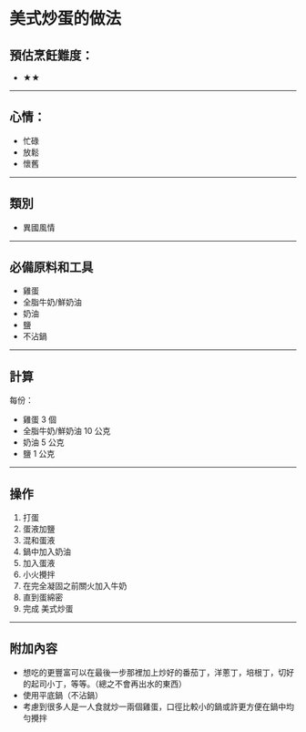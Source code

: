 # 美式炒蛋的做法

## 預估烹飪難度：

- ★★

---

## 心情：

- 忙碌
- 放鬆
- 懷舊

---

## 類別
- 異國風情

---

## 必備原料和工具

- 雞蛋
- 全脂牛奶/鮮奶油
- 奶油
- 鹽
- 不沾鍋

---

## 計算

每份：

- 雞蛋 3 個
- 全脂牛奶/鮮奶油 10 公克
- 奶油 5 公克
- 鹽 1 公克

---

## 操作

1. 打蛋
2. 蛋液加鹽
3. 混和蛋液
4. 鍋中加入奶油
5. 加入蛋液
6. 小火攪拌
7. 在完全凝固之前關火加入牛奶
8. 直到蛋綿密
9. 完成 美式炒蛋

---

## 附加內容

- 想吃的更豐富可以在最後一步那裡加上炒好的番茄丁，洋蔥丁，培根丁，切好的起司小丁，等等。（總之不會再出水的東西）
- 使用平底鍋（不沾鍋）
- 考慮到很多人是一人食就炒一兩個雞蛋，口徑比較小的鍋或許更方便在鍋中均勻攪拌


